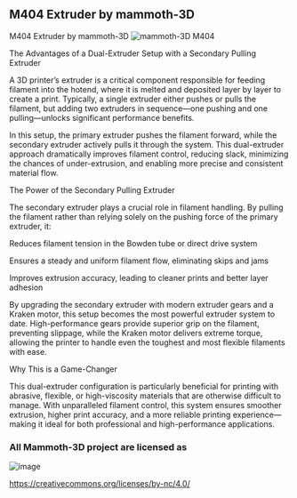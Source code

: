 ## M404 Extruder by mammoth-3D

M404 Extruder by mammoth-3D ![mammoth-3D M404](https://github.com/mammoth-3D/Mammoth-FDM-MODs/blob/main/Voron%203D%20Printers/mammoth-3D%20M404/images/M404_1.png)

The Advantages of a Dual-Extruder Setup with a Secondary Pulling Extruder

A 3D printer’s extruder is a critical component responsible for feeding filament into the hotend, where it is melted and deposited layer by layer to create a print. Typically, a single extruder either pushes or pulls the filament, but adding two extruders in sequence—one pushing and one pulling—unlocks significant performance benefits.

In this setup, the primary extruder pushes the filament forward, while the secondary extruder actively pulls it through the system. This dual-extruder approach dramatically improves filament control, reducing slack, minimizing the chances of under-extrusion, and enabling more precise and consistent material flow.

The Power of the Secondary Pulling Extruder

The secondary extruder plays a crucial role in filament handling. By pulling the filament rather than relying solely on the pushing force of the primary extruder, it:

Reduces filament tension in the Bowden tube or direct drive system

Ensures a steady and uniform filament flow, eliminating skips and jams

Improves extrusion accuracy, leading to cleaner prints and better layer adhesion

By upgrading the secondary extruder with modern extruder gears and a Kraken motor, this setup becomes the most powerful extruder system to date. High-performance gears provide superior grip on the filament, preventing slippage, while the Kraken motor delivers extreme torque, allowing the printer to handle even the toughest and most flexible filaments with ease.

Why This is a Game-Changer

This dual-extruder configuration is particularly beneficial for printing with abrasive, flexible, or high-viscosity materials that are otherwise difficult to manage. With unparalleled filament control, this system ensures smoother extrusion, higher print accuracy, and a more reliable printing experience—making it ideal for both professional and high-performance applications.
 

### All Mammoth-3D project are licensed as
![image](https://user-images.githubusercontent.com/37383368/139769027-7267da5b-7f58-499d-96bc-e41d164a3aac.png)


https://creativecommons.org/licenses/by-nc/4.0/